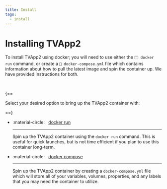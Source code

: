 ```yaml
---
title: Install
tags:
  - install
---
```


# Installing TVApp2

To install TVApp2 using docker; you will need to use either the `🗔 docker run` command, or create a `📄 docker-compose.yml` file which contains information about how to pull the latest image and spin the container up. We have provided instructions for both.

<br />

{==

Select your desired option to bring up the TVApp2 container with:

==}

<div class="grid cards" markdown>

-   :material-circle: &nbsp; [docker run](docker-run.md)

    ---

    Spin up the TVApp2 container using the `docker run` command. 
    This is useful for quick launches, but is not time efficient
    if you plan to use this container long-term.

-   :material-circle: &nbsp; [docker compose](docker-compose.md)

    ---

    Spin up the TVApp2 container by creating a `docker-compose.yml`
    file which will store all of your variables, volumes, properties,
    and any labels that you may need the container to utilize.

</div>

<br />
<br />
